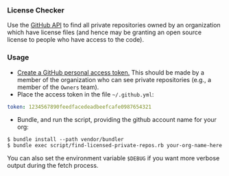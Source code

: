 ### License Checker

Use the [GitHub API](https://developer.github.com/v3/) to find all private
repositories owned by an organization which have license files (and hence may
be granting an open source license to people who have access to the code).

### Usage

 - [Create a GitHub personal access token.](https://help.github.com/articles/creating-an-access-token-for-command-line-use/) This should be made by a member of the organization who can see private repositories (e.g., a member of the `Owners` team).
 - Place the access token in the file `~/.github.yml`:

``` yaml
token: 1234567890feedfacedeadbeefcafe0987654321
```

 - Bundle, and run the script, providing the github account name for your org:

```
$ bundle install --path vendor/bundler
$ bundle exec script/find-licensed-private-repos.rb your-org-name-here
```

You can also set the environment variable `$DEBUG` if you want more verbose output during the fetch process.
